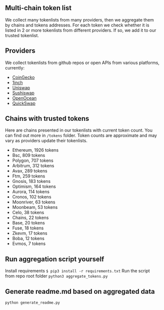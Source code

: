 
## Multi-chain token list 
We collect many tokenlists from many providers, then we aggregate them by chains and tokens addresses. 
For each token we check whether it is listed in 2 or more tokenlists from different providers. If so, 
we add it to our trusted tokenlist.

## Providers
We collect tokenlists from github repos or open APIs from various platforms, currently:
- [CoinGecko](https://www.coingecko.com/)
- [1inch](https://app.1inch.io/)
- [Uniswap](https://uniswap.org/)
- [Sushiswap](https://www.sushi.com/)
- [OpenOcean](https://openocean.finance/)
- [QuickSwap](https://quickswap.exchange/#/swap)

## Chains with trusted tokens
Here are chains presented in our tokenlists with current token count. You can find out more in `/tokens` folder.
Token counts are approximate and may vary as providers update their tokenlists.
- Ethereum, 1926 tokens
- Bsc, 809 tokens
- Polygon, 707 tokens
- Arbitrum, 312 tokens
- Avax, 289 tokens
- Ftm, 259 tokens
- Gnosis, 183 tokens
- Optimism, 164 tokens
- Aurora, 114 tokens
- Cronos, 102 tokens
- Moonriver, 63 tokens
- Moonbeam, 53 tokens
- Celo, 38 tokens
- Chains, 22 tokens
- Base, 20 tokens
- Fuse, 18 tokens
- Zkevm, 17 tokens
- Boba, 12 tokens
- Evmos, 7 tokens

## Run aggregation script yourself
Install requirements
```$ pip3 install -r requirements.txt```
Run the script from repo root folder
```python3 aggregate_tokens.py```
## Generate readme.md based on aggregated data
```bash
python generate_readme.py
```
